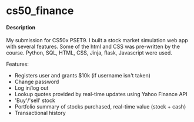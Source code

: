 # cs50_finance
#### Description

My submission for CS50x PSET9. I built a stock market simulation web app with several features. Some of the html and CSS was pre-written by the course.
Python, SQL, HTML, CSS, Jinja, flask, Javascript were used.

Features:
  - Registers user and grants $10k (if username isn't taken)
  - Change password
  - Log in/log out
  - Lookup quotes provided by real-time updates using Yahoo Finance API
  - 'Buy'/'sell' stock
  - Portfolio summary of stocks purchased, real-time value (stock + cash)
  - Transactional history

